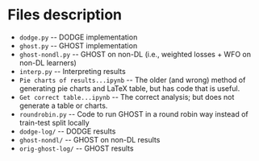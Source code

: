 # Files description

* `dodge.py` -- DODGE implementation
* `ghost.py` -- GHOST implementation
* `ghost-nondl.py` -- GHOST on non-DL (i.e., weighted losses + WFO on non-DL learners)
* `interp.py` -- Interpreting results
* `Pie charts of results...ipynb` -- The older (and wrong) method of generating pie charts and LaTeX table, but has code that is useful.
* `Get correct table...ipynb` -- The correct analysis; but does not generate a table or charts.
* `roundrobin.py` -- Code to run GHOST in a round robin way instead of train-test split locally
* `dodge-log/` -- DODGE results
* `ghost-nondl/` -- GHOST on non-DL results
* `orig-ghost-log/` -- GHOST results
